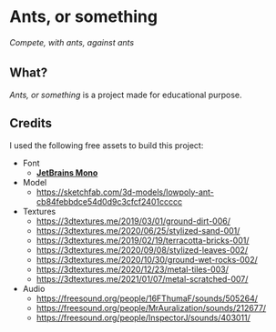 # Ants, or something
###### Compete, with ants, against ants

## What?

*Ants, or something* is a project made for educational purpose.

## Credits

I used the following free assets to build this project:

* Font
    * [**JetBrains Mono**](https://www.jetbrains.com/lp/mono/)
* Model
    * https://sketchfab.com/3d-models/lowpoly-ant-cb84febbdce54d0d9c3cfcf2401ccccc
* Textures
    * https://3dtextures.me/2019/03/01/ground-dirt-006/
    * https://3dtextures.me/2020/06/25/stylized-sand-001/
    * https://3dtextures.me/2019/02/19/terracotta-bricks-001/
    * https://3dtextures.me/2020/09/08/stylized-leaves-002/
    * https://3dtextures.me/2020/10/30/ground-wet-rocks-002/
    * https://3dtextures.me/2020/12/23/metal-tiles-003/
    * https://3dtextures.me/2021/01/07/metal-scratched-007/
* Audio
    * https://freesound.org/people/16FThumaF/sounds/505264/
    * https://freesound.org/people/MrAuralization/sounds/212677/
    * https://freesound.org/people/InspectorJ/sounds/403011/
